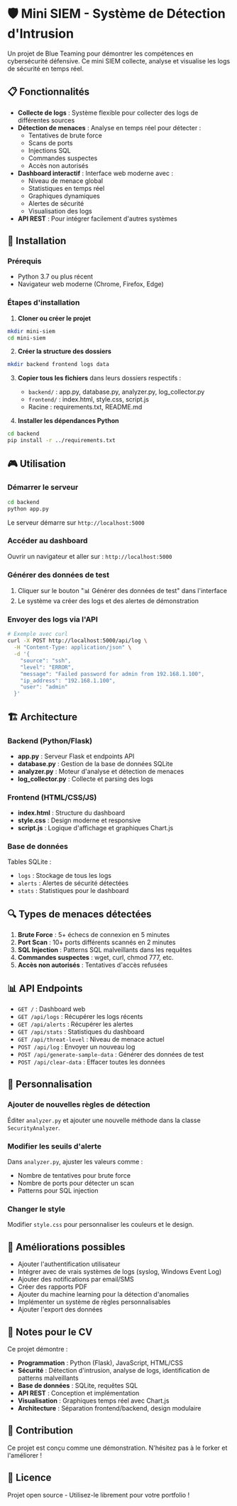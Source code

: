 # 🛡️ Mini SIEM - Système de Détection d'Intrusion

Un projet de Blue Teaming pour démontrer les compétences en cybersécurité défensive. Ce mini SIEM collecte, analyse et visualise les logs de sécurité en temps réel.

## 📋 Fonctionnalités

- **Collecte de logs** : Système flexible pour collecter des logs de différentes sources
- **Détection de menaces** : Analyse en temps réel pour détecter :
  - Tentatives de brute force
  - Scans de ports
  - Injections SQL
  - Commandes suspectes
  - Accès non autorisés
- **Dashboard interactif** : Interface web moderne avec :
  - Niveau de menace global
  - Statistiques en temps réel
  - Graphiques dynamiques
  - Alertes de sécurité
  - Visualisation des logs
- **API REST** : Pour intégrer facilement d'autres systèmes

## 🚀 Installation

### Prérequis

- Python 3.7 ou plus récent
- Navigateur web moderne (Chrome, Firefox, Edge)

### Étapes d'installation

1. **Cloner ou créer le projet**
```bash
mkdir mini-siem
cd mini-siem
```

2. **Créer la structure des dossiers**
```bash
mkdir backend frontend logs data
```

3. **Copier tous les fichiers** dans leurs dossiers respectifs :
   - `backend/` : app.py, database.py, analyzer.py, log_collector.py
   - `frontend/` : index.html, style.css, script.js
   - Racine : requirements.txt, README.md

4. **Installer les dépendances Python**
```bash
cd backend
pip install -r ../requirements.txt
```

## 🎮 Utilisation

### Démarrer le serveur

```bash
cd backend
python app.py
```

Le serveur démarre sur `http://localhost:5000`

### Accéder au dashboard

Ouvrir un navigateur et aller sur : `http://localhost:5000`

### Générer des données de test

1. Cliquer sur le bouton "📊 Générer des données de test" dans l'interface
2. Le système va créer des logs et des alertes de démonstration

### Envoyer des logs via l'API

```bash
# Exemple avec curl
curl -X POST http://localhost:5000/api/log \
  -H "Content-Type: application/json" \
  -d '{
    "source": "ssh",
    "level": "ERROR",
    "message": "Failed password for admin from 192.168.1.100",
    "ip_address": "192.168.1.100",
    "user": "admin"
  }'
```

## 🏗️ Architecture

### Backend (Python/Flask)

- **app.py** : Serveur Flask et endpoints API
- **database.py** : Gestion de la base de données SQLite
- **analyzer.py** : Moteur d'analyse et détection de menaces
- **log_collector.py** : Collecte et parsing des logs

### Frontend (HTML/CSS/JS)

- **index.html** : Structure du dashboard
- **style.css** : Design moderne et responsive
- **script.js** : Logique d'affichage et graphiques Chart.js

### Base de données

Tables SQLite :
- `logs` : Stockage de tous les logs
- `alerts` : Alertes de sécurité détectées
- `stats` : Statistiques pour le dashboard

## 🔍 Types de menaces détectées

1. **Brute Force** : 5+ échecs de connexion en 5 minutes
2. **Port Scan** : 10+ ports différents scannés en 2 minutes
3. **SQL Injection** : Patterns SQL malveillants dans les requêtes
4. **Commandes suspectes** : wget, curl, chmod 777, etc.
5. **Accès non autorisés** : Tentatives d'accès refusées

## 📊 API Endpoints

- `GET /` : Dashboard web
- `GET /api/logs` : Récupérer les logs récents
- `GET /api/alerts` : Récupérer les alertes
- `GET /api/stats` : Statistiques du dashboard
- `GET /api/threat-level` : Niveau de menace actuel
- `POST /api/log` : Envoyer un nouveau log
- `POST /api/generate-sample-data` : Générer des données de test
- `POST /api/clear-data` : Effacer toutes les données

## 🎨 Personnalisation

### Ajouter de nouvelles règles de détection

Éditer `analyzer.py` et ajouter une nouvelle méthode dans la classe `SecurityAnalyzer`.

### Modifier les seuils d'alerte

Dans `analyzer.py`, ajuster les valeurs comme :
- Nombre de tentatives pour brute force
- Nombre de ports pour détecter un scan
- Patterns pour SQL injection

### Changer le style

Modifier `style.css` pour personnaliser les couleurs et le design.

## 🚧 Améliorations possibles

- Ajouter l'authentification utilisateur
- Intégrer avec de vrais systèmes de logs (syslog, Windows Event Log)
- Ajouter des notifications par email/SMS
- Créer des rapports PDF
- Ajouter du machine learning pour la détection d'anomalies
- Implémenter un système de règles personnalisables
- Ajouter l'export des données

## 📝 Notes pour le CV

Ce projet démontre :
- **Programmation** : Python (Flask), JavaScript, HTML/CSS
- **Sécurité** : Détection d'intrusion, analyse de logs, identification de patterns malveillants
- **Base de données** : SQLite, requêtes SQL
- **API REST** : Conception et implémentation
- **Visualisation** : Graphiques temps réel avec Chart.js
- **Architecture** : Séparation frontend/backend, design modulaire

## 🤝 Contribution

Ce projet est conçu comme une démonstration. N'hésitez pas à le forker et l'améliorer !

## 📄 Licence

Projet open source - Utilisez-le librement pour votre portfolio !